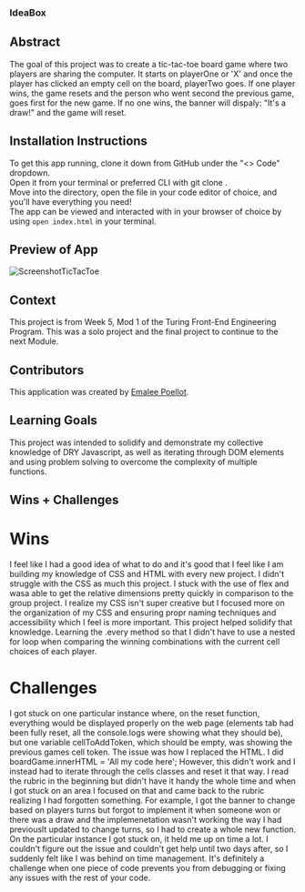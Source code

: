 ### IdeaBox

## Abstract
The goal of this project was to create a tic-tac-toe board game where two players are sharing the computer. It starts on playerOne or 'X' and once the player has clicked an empty cell on the board, playerTwo goes. If one player wins, the game resets and the person who went second the previous game, goes first for the new game. If no one wins, the banner will dispaly: "It's a draw!" and the game will reset. 

## Installation Instructions
To get this app running, clone it down from GitHub under the "<> Code" dropdown.  
Open it from your terminal or preferred CLI with git clone <SSH key>.   
Move into the directory, open the file in your code editor of choice, and you'll have everything you need!   
The app can be viewed and interacted with in your browser of choice by using `open index.html` in your terminal.  


## Preview of App
![ScreenshotTicTacToe](https://user-images.githubusercontent.com/116819092/270779352-c4a065e5-2c07-454f-b156-e9f136d50d2b.png)

## Context
This project is from Week 5, Mod 1 of the Turing Front-End Engineering Program. This was a solo project and the final project to continue to the next Module. 

## Contributors
This application was created by [Emalee Poellot](https://github.com/em2396).

## Learning Goals
This project was intended to solidify and demonstrate my collective knowledge of DRY Javascript, as well as iterating through DOM elements and using problem solving to overcome the complexity of multiple functions.

## Wins + Challenges
# Wins
I feel like I had a good idea of what to do and it's good that I feel like I am building my knowledge of CSS and HTML with every new project. 
I didn't struggle with the CSS as much this project. I stuck with the use of flex and wasa able to get the relative dimensions pretty quickly in comparison to the group project.
I realize my CSS isn't super creative but I focused more on the organization of my CSS and ensuring propr naming techniques and accessibility which I feel is more important. This project helped solidify that knowledge.
Learning the .every method so that I didn't have to use a nested for loop when comparing the winning combinations with the current cell choices of each player. 

# Challenges
I got stuck on one particular instance where, on the reset function, everything would be displayed properly on the web page (elements tab had been fully reset, all the console.logs were showing what they should be), but one variable cellToAddToken, which should be empty, was showing the previous games cell token. The issue was how I replaced the HTML. I did boardGame.innerHTML = 'All my code here'; However, this didn't work and I instead had to iterate through the cells classes and reset it that way.
I read the rubric in the beginning but didn't have it handy the whole time and when I got stuck on an area I focused on that and came back to the rubric realizing I had forgotten something. For example, I got the banner to change based on players turns but forgot to implement it when someone won or there was a draw and the implemenetation wasn't working the way I had previouslt updated to change turns, so I had to create a whole new function.
On the particular instance I got stuck on, it held me up on time a lot. I couldn't figure out the issue and couldn't get help until two days after, so I suddenly felt like I was behind on time management. It's definitely a  challenge when one piece of code prevents you from debugging or fixing any issues with the rest of your code. 
